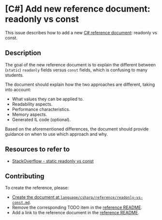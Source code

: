 # [C#] Add new reference document: readonly vs const

This issue describes how to add a new [C# reference document][reference]: readonly vs const.

## Description

The goal of the new reference document is to explain the different between (`static`) `readonly` fields versus `const` fields, which is confusing to many students.

The document should explain how the two approaches are different, taking into account:

- What values they can be applied to.
- Readability aspects.
- Performance characteristics.
- Memory aspects.
- Generated IL code (optional).

Based on the aforementioned differences, the document should provide guidance on when to use which approach and why.

## Resources to refer to

- [StackOverflow - static readonly vs const][stackoverflow.com]

## Contributing

To create the reference, please:

- [Create the document at `language/csharp/reference/readonly-vs-const.md`][new-document].
- Remove the corresponding TODO item in the [reference README][reference].
- Add a link to the reference document in the [reference README][reference].

[stackoverflow.com]: https://stackoverflow.com/questions/755685/static-readonly-vs-const#755693
[reference]: https://github.com/exercism/v3/blob/master/languages/csharp/reference/README.md#reference-docs
[new-document]: https://github.com/exercism/v3/new/master?filename=languages/csharp/reference/readonly-vs-const.md
